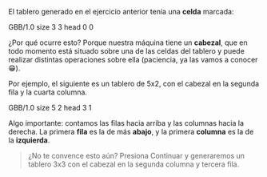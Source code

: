El tablero generado en el ejercicio anterior tenía una **celda** marcada:

<gs-board> 
  GBB/1.0 
  size 3 3 
  head 0 0 
</gs-board>

¿Por qué ocurre esto? Porque nuestra máquina tiene un **cabezal**, que en todo momento está situado sobre una de las celdas del tablero y puede realizar distintas operaciones sobre ella (paciencia, ya las vamos a conocer :grin:).

Por ejemplo, el siguiente es un tablero de 5x2, con el cabezal en la segunda fila y la cuarta columna.

<gs-board> 
  GBB/1.0 
  size 5 2 
  head 3 1 
  </gs-board>

Algo importante: contamos las filas hacia arriba y las columnas hacia la derecha. La primera **fila** es la de más **abajo**, y la primera **columna** es la de la **izquierda**.

> ¿No te convence esto aún? Presiona Continuar y generaremos un tablero 3x3 con el cabezal en la segunda columna y tercera fila.

